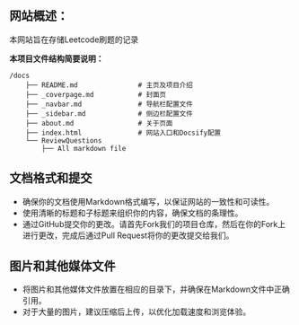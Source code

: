 
## **网站概述**：
本网站旨在存储Leetcode刷题的记录

**本项目文件结构简要说明：**
```text
/docs
    ├── README.md               # 主页及项目介绍
    ├── _coverpage.md           # 封面页
    ├── _navbar.md              # 导航栏配置文件
    ├── _sidebar.md             # 侧边栏配置文件
    ├── about.md                # 关于页面
    ├── index.html              # 网站入口和Docsify配置
    └── ReviewQuestions
        ├── All markdown file

```

## **文档格式和提交**

- 确保你的文档使用Markdown格式编写，以保证网站的一致性和可读性。
- 使用清晰的标题和子标题来组织你的内容，确保文档的条理性。
- 通过GitHub提交你的更改。请首先Fork我们的项目仓库，然后在你的Fork上进行更改，完成后通过Pull Request将你的更改提交给我们。

## **图片和其他媒体文件**

- 将图片和其他媒体文件放置在相应的目录下，并确保在Markdown文件中正确引用。
- 对于大量的图片，建议压缩后上传，以优化加载速度和浏览体验。